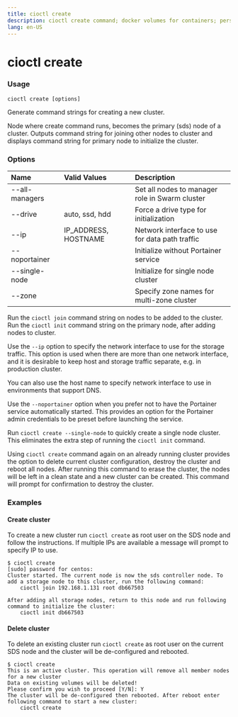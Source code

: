 ```yaml
---
title: cioctl create
description: cioctl create command; docker volumes for containers; persistent volumes for pods
lang: en-US
---
```


# cioctl create

<h3>Usage</h3>

`cioctl create [options]`

Generate command strings for creating a new cluster.

Node where create command runs, becomes the primary (sds) node of a cluster. Outputs command string for joining other nodes to cluster and displays command string for primary node to initialize the cluster.

<h3>Options</h3>

| Name            | Valid Values         | Description                                    |
|:----------------|:---------------------|:-----------------------------------------------|
| --all-managers  |                      | Set all nodes to manager role in Swarm cluster |
| --drive         | auto, ssd, hdd       | Force a drive type for initialization          |
| --ip            | IP_ADDRESS, HOSTNAME | Network interface to use for data path traffic |
| --noportainer   |                      | Initialize without Portainer service           |
| --single-node   |                      | Initialize for single node cluster             |
| --zone          |                      | Specify zone names for multi-zone cluster      |

Run the `cioctl join` command string on nodes to be added to the cluster. Run the `cioctl init` command string on the primary node, after adding nodes to cluster.

Use the `--ip` option to specify the network interface to use for the storage traffic. This option is used when there are more than one network interface, and it is desirable to keep host and storage traffic separate, e.g. in production cluster.

You can also use the host name to specify network interface to use in environments that support DNS.

Use the `--noportainer` option when you prefer not to have the Portainer service automatically started. This provides an option for the Portainer admin credentials to be preset before launching the service.

Run `cioctl create --single-node` to quickly create a single node cluster. This eliminates the extra step of running the `cioctl init` command.

Using `cioctl create` command again on an already running cluster provides the option to delete current cluster configuration, destroy the cluster and reboot all nodes. After running this command to erase the cluster, the nodes will be left in a clean state and a new cluster can be created. This command will prompt for confirmation to destroy the cluster.

<h3>Examples</h3>

<h4>Create cluster</h4>

To create a new cluster run `cioctl create` as root user on the SDS node and follow the instructions. If multiple IPs are available a message will prompt to specify IP to use.
```
$ cioctl create
[sudo] password for centos:
Cluster started. The current node is now the sds controller node. To add a storage node to this cluster, run the following command:
    cioctl join 192.168.1.131 root db667503

After adding all storage nodes, return to this node and run following command to initialize the cluster:
    cioctl init db667503
```

<h4>Delete cluster</h4>

To delete an existing cluster run `cioctl create` as root user on the current SDS node and the cluster will be de-configured and rebooted.
```
$ cioctl create
This is an active cluster. This operation will remove all member nodes for a new cluster
Data on existing volumes will be deleted!
Please confirm you wish to proceed [Y/N]: Y
The cluster will be de-configured then rebooted. After reboot enter following command to start a new cluster:
    cioctl create
```
